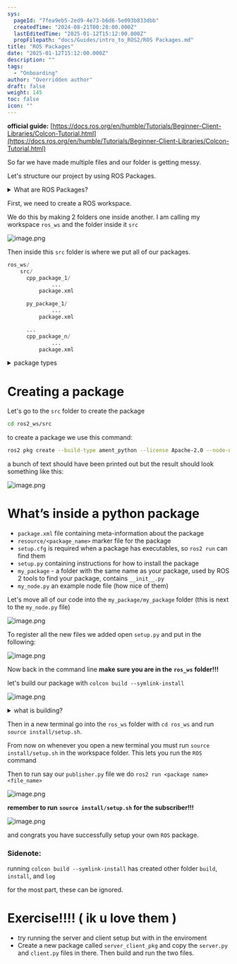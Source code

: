 ```yaml
---
sys:
  pageId: "7fea9eb5-2ed9-4e73-b6d6-5e093b833dbb"
  createdTime: "2024-08-21T00:28:00.000Z"
  lastEditedTime: "2025-01-12T15:12:00.000Z"
  propFilepath: "docs/Guides/intro_to_ROS2/ROS Packages.md"
title: "ROS Packages"
date: "2025-01-12T15:12:00.000Z"
description: ""
tags:
  - "Onboarding"
author: "Overridden author"
draft: false
weight: 145
toc: false
icon: ""
---
```


**official guide:** [https://docs.ros.org/en/humble/Tutorials/Beginner-Client-Libraries/Colcon-Tutorial.html](https://docs.ros.org/en/humble/Tutorials/Beginner-Client-Libraries/Colcon-Tutorial.html)

So far we have made multiple files and our folder is getting messy.

Let's structure our project by using ROS Packages.

<details>

<summary>What are ROS Packages?</summary>

ROS Packages are, as the name implies, packages of code that are highly sharable between ROS developers.

They consist of a folder, `package.xml` file, and source code

```python
      cpp_package_1/
		      ... imagine much code files here ..
          package.xml
```

</details>

First, we need to create a ROS workspace.

We do this by making 2 folders one inside another. I am calling my workspace `ros_ws` and the folder inside it `src`

![image.png](https://prod-files-secure.s3.us-west-2.amazonaws.com/d518164a-d88e-44d1-a4ee-3adb3bd8bce0/70706947-fd18-4537-a67b-e12946812d31/image.png?X-Amz-Algorithm=AWS4-HMAC-SHA256&X-Amz-Content-Sha256=UNSIGNED-PAYLOAD&X-Amz-Credential=ASIAZI2LB466U2IPAYKW%2F20250424%2Fus-west-2%2Fs3%2Faws4_request&X-Amz-Date=20250424T121524Z&X-Amz-Expires=3600&X-Amz-Security-Token=IQoJb3JpZ2luX2VjEHwaCXVzLXdlc3QtMiJHMEUCIBZleO3%2B51pL71ApuVxsQyyfWzis54e4Opvbs2aju5HRAiEA6lg9g%2BgdaIof2tIy89NAmC51MdzYj3NEOvNrOtwzYVAq%2FwMIFBAAGgw2Mzc0MjMxODM4MDUiDKKHO%2F5cDxwYuwXWIyrcA9Gh8b0gD81wJ5vxNfPahSuC8x%2Bq6jA2jcuK%2Fpo9Vmk1%2BVd%2BWfDxFrBQ98plLU8zUPosdbyN%2BHz3weyIBDXYgH%2F%2FQ2qTjBXmwFu0jqJJFNbgVkk69gHSsRBxVu78xNOfhQUHIl1B49cBGluo%2BNEjpQPnHrKST5s0kCtH5aqQW8t6x4hqweYopyOy7asyRoCz9kGXlvr0hOgerehnSAc8dq%2FbmKRquEM9CG6Q9enLUvIkZK87%2F0unErLWasGF7Dhiculs%2FXntl2Wx2RHYoYSVQw6WQfkIL9B%2FOJWtYdy6%2FDiX5oVU3dH1uI038If3YUbIhg1rdupgO79h7U4ru0g3so74gnQ4%2BMgP1BWCatGo3zRlrvCL8VMIgms0zTax8%2BbMVtoj915BaHBN0jOmW9tLT8ZN2wIirKUea7WAidmJUejGBfm%2BiRwTDIPe%2FP4kiZJLz8U7nIj%2F7J609cX5paDrlcM9G1KEDv%2FyD%2B99YVJWiut5kB3h%2FDPWL81071eYvUcK0BzHaLGka3mBdNXJRvyAb7mEu5hDUVZjjVPcO5ttfG6CRoZZxiUp%2FayT9d3tTgDYuRLIab4OYiC%2FJFc6zJH0WZqy3%2FICiy3QeHn59ul946I9Idk7EklSHGTV8ysaMLq8qMAGOqUBRgv3EtHyHpcIeqnOJ5Jbn2VeH%2FxciEjPD05uJU6LVygHiBQMe8DLciKMvyX0A2zOBvoUVnG1WnYn6K6DzoRyoIidDktsZLyWld4AT9zcP8pTCjVfbWQmCVGdzC%2BdOOg40xzs0OLlhY3cdjzLPJom0zziMgcO5HmYxeCtS5VEZe32FKHEWz8MqJbqt5f9YhCYntrRlelnlyTIwr137rBR%2FIgSaEDN&X-Amz-Signature=39029bf79a8ae33f983059ac53b6033369a9e14a36aa2d9a261bdc0cb2cec577&X-Amz-SignedHeaders=host&x-id=GetObject)

Then inside this `src` folder is where we put all of our packages.

```python
ros_ws/
    src/
      cpp_package_1/
		      ...
          package.xml

      py_package_1/
		      ...
          package.xml

      ...
      cpp_package_n/
		      ...
          package.xml

```

<details>

<summary>package types</summary>

packages can be either `C++` or python.

the intern file structure is different for each but for this guide we will stick to creating python packages

</details>

# Creating a package

Let's go to the `src` folder to create the package

```bash
cd ros2_ws/src
```

to create a package we use this command:

```bash
ros2 pkg create --build-type ament_python --license Apache-2.0 --node-name my_node my_package
```

a bunch of text should have been printed out but the result should look something like this:

![image.png](https://prod-files-secure.s3.us-west-2.amazonaws.com/d518164a-d88e-44d1-a4ee-3adb3bd8bce0/e6cf1e3f-8512-4a3e-b131-079f800bf3e8/image.png?X-Amz-Algorithm=AWS4-HMAC-SHA256&X-Amz-Content-Sha256=UNSIGNED-PAYLOAD&X-Amz-Credential=ASIAZI2LB466U2IPAYKW%2F20250424%2Fus-west-2%2Fs3%2Faws4_request&X-Amz-Date=20250424T121524Z&X-Amz-Expires=3600&X-Amz-Security-Token=IQoJb3JpZ2luX2VjEHwaCXVzLXdlc3QtMiJHMEUCIBZleO3%2B51pL71ApuVxsQyyfWzis54e4Opvbs2aju5HRAiEA6lg9g%2BgdaIof2tIy89NAmC51MdzYj3NEOvNrOtwzYVAq%2FwMIFBAAGgw2Mzc0MjMxODM4MDUiDKKHO%2F5cDxwYuwXWIyrcA9Gh8b0gD81wJ5vxNfPahSuC8x%2Bq6jA2jcuK%2Fpo9Vmk1%2BVd%2BWfDxFrBQ98plLU8zUPosdbyN%2BHz3weyIBDXYgH%2F%2FQ2qTjBXmwFu0jqJJFNbgVkk69gHSsRBxVu78xNOfhQUHIl1B49cBGluo%2BNEjpQPnHrKST5s0kCtH5aqQW8t6x4hqweYopyOy7asyRoCz9kGXlvr0hOgerehnSAc8dq%2FbmKRquEM9CG6Q9enLUvIkZK87%2F0unErLWasGF7Dhiculs%2FXntl2Wx2RHYoYSVQw6WQfkIL9B%2FOJWtYdy6%2FDiX5oVU3dH1uI038If3YUbIhg1rdupgO79h7U4ru0g3so74gnQ4%2BMgP1BWCatGo3zRlrvCL8VMIgms0zTax8%2BbMVtoj915BaHBN0jOmW9tLT8ZN2wIirKUea7WAidmJUejGBfm%2BiRwTDIPe%2FP4kiZJLz8U7nIj%2F7J609cX5paDrlcM9G1KEDv%2FyD%2B99YVJWiut5kB3h%2FDPWL81071eYvUcK0BzHaLGka3mBdNXJRvyAb7mEu5hDUVZjjVPcO5ttfG6CRoZZxiUp%2FayT9d3tTgDYuRLIab4OYiC%2FJFc6zJH0WZqy3%2FICiy3QeHn59ul946I9Idk7EklSHGTV8ysaMLq8qMAGOqUBRgv3EtHyHpcIeqnOJ5Jbn2VeH%2FxciEjPD05uJU6LVygHiBQMe8DLciKMvyX0A2zOBvoUVnG1WnYn6K6DzoRyoIidDktsZLyWld4AT9zcP8pTCjVfbWQmCVGdzC%2BdOOg40xzs0OLlhY3cdjzLPJom0zziMgcO5HmYxeCtS5VEZe32FKHEWz8MqJbqt5f9YhCYntrRlelnlyTIwr137rBR%2FIgSaEDN&X-Amz-Signature=d52fd847c6ba7f38b60af0b22ccc6f31a5f4759ffea583b467c0b008f2ed4441&X-Amz-SignedHeaders=host&x-id=GetObject)

# What’s inside a python package

- `package.xml` file containing meta-information about the package
- `resource/<package_name>` marker file for the package
- `setup.cfg` is required when a package has executables, so `ros2 run` can find them
- `setup.py` containing instructions for how to install the package
- `my_package` - a folder with the same name as your package, used by ROS 2 tools to find your package, contains `__init__.py`
- `my_node.py` an example node file (how nice of them)

Let's move all of our code into the `my_package/my_package` folder (this is next to the `my_node.py` file)

![image.png](https://prod-files-secure.s3.us-west-2.amazonaws.com/d518164a-d88e-44d1-a4ee-3adb3bd8bce0/9ce58f11-0da9-4d3e-b86d-506a9685d378/image.png?X-Amz-Algorithm=AWS4-HMAC-SHA256&X-Amz-Content-Sha256=UNSIGNED-PAYLOAD&X-Amz-Credential=ASIAZI2LB466U2IPAYKW%2F20250424%2Fus-west-2%2Fs3%2Faws4_request&X-Amz-Date=20250424T121524Z&X-Amz-Expires=3600&X-Amz-Security-Token=IQoJb3JpZ2luX2VjEHwaCXVzLXdlc3QtMiJHMEUCIBZleO3%2B51pL71ApuVxsQyyfWzis54e4Opvbs2aju5HRAiEA6lg9g%2BgdaIof2tIy89NAmC51MdzYj3NEOvNrOtwzYVAq%2FwMIFBAAGgw2Mzc0MjMxODM4MDUiDKKHO%2F5cDxwYuwXWIyrcA9Gh8b0gD81wJ5vxNfPahSuC8x%2Bq6jA2jcuK%2Fpo9Vmk1%2BVd%2BWfDxFrBQ98plLU8zUPosdbyN%2BHz3weyIBDXYgH%2F%2FQ2qTjBXmwFu0jqJJFNbgVkk69gHSsRBxVu78xNOfhQUHIl1B49cBGluo%2BNEjpQPnHrKST5s0kCtH5aqQW8t6x4hqweYopyOy7asyRoCz9kGXlvr0hOgerehnSAc8dq%2FbmKRquEM9CG6Q9enLUvIkZK87%2F0unErLWasGF7Dhiculs%2FXntl2Wx2RHYoYSVQw6WQfkIL9B%2FOJWtYdy6%2FDiX5oVU3dH1uI038If3YUbIhg1rdupgO79h7U4ru0g3so74gnQ4%2BMgP1BWCatGo3zRlrvCL8VMIgms0zTax8%2BbMVtoj915BaHBN0jOmW9tLT8ZN2wIirKUea7WAidmJUejGBfm%2BiRwTDIPe%2FP4kiZJLz8U7nIj%2F7J609cX5paDrlcM9G1KEDv%2FyD%2B99YVJWiut5kB3h%2FDPWL81071eYvUcK0BzHaLGka3mBdNXJRvyAb7mEu5hDUVZjjVPcO5ttfG6CRoZZxiUp%2FayT9d3tTgDYuRLIab4OYiC%2FJFc6zJH0WZqy3%2FICiy3QeHn59ul946I9Idk7EklSHGTV8ysaMLq8qMAGOqUBRgv3EtHyHpcIeqnOJ5Jbn2VeH%2FxciEjPD05uJU6LVygHiBQMe8DLciKMvyX0A2zOBvoUVnG1WnYn6K6DzoRyoIidDktsZLyWld4AT9zcP8pTCjVfbWQmCVGdzC%2BdOOg40xzs0OLlhY3cdjzLPJom0zziMgcO5HmYxeCtS5VEZe32FKHEWz8MqJbqt5f9YhCYntrRlelnlyTIwr137rBR%2FIgSaEDN&X-Amz-Signature=10a468e7d7eada49f94b7910d8684cf9f065f7bdd499508982ae9bbb4e7108da&X-Amz-SignedHeaders=host&x-id=GetObject)

To register all the new files we added open `setup.py` and put in the following:

![image.png](https://prod-files-secure.s3.us-west-2.amazonaws.com/d518164a-d88e-44d1-a4ee-3adb3bd8bce0/1cd7c262-4cae-4496-9d75-c178537d24a2/image.png?X-Amz-Algorithm=AWS4-HMAC-SHA256&X-Amz-Content-Sha256=UNSIGNED-PAYLOAD&X-Amz-Credential=ASIAZI2LB466U2IPAYKW%2F20250424%2Fus-west-2%2Fs3%2Faws4_request&X-Amz-Date=20250424T121524Z&X-Amz-Expires=3600&X-Amz-Security-Token=IQoJb3JpZ2luX2VjEHwaCXVzLXdlc3QtMiJHMEUCIBZleO3%2B51pL71ApuVxsQyyfWzis54e4Opvbs2aju5HRAiEA6lg9g%2BgdaIof2tIy89NAmC51MdzYj3NEOvNrOtwzYVAq%2FwMIFBAAGgw2Mzc0MjMxODM4MDUiDKKHO%2F5cDxwYuwXWIyrcA9Gh8b0gD81wJ5vxNfPahSuC8x%2Bq6jA2jcuK%2Fpo9Vmk1%2BVd%2BWfDxFrBQ98plLU8zUPosdbyN%2BHz3weyIBDXYgH%2F%2FQ2qTjBXmwFu0jqJJFNbgVkk69gHSsRBxVu78xNOfhQUHIl1B49cBGluo%2BNEjpQPnHrKST5s0kCtH5aqQW8t6x4hqweYopyOy7asyRoCz9kGXlvr0hOgerehnSAc8dq%2FbmKRquEM9CG6Q9enLUvIkZK87%2F0unErLWasGF7Dhiculs%2FXntl2Wx2RHYoYSVQw6WQfkIL9B%2FOJWtYdy6%2FDiX5oVU3dH1uI038If3YUbIhg1rdupgO79h7U4ru0g3so74gnQ4%2BMgP1BWCatGo3zRlrvCL8VMIgms0zTax8%2BbMVtoj915BaHBN0jOmW9tLT8ZN2wIirKUea7WAidmJUejGBfm%2BiRwTDIPe%2FP4kiZJLz8U7nIj%2F7J609cX5paDrlcM9G1KEDv%2FyD%2B99YVJWiut5kB3h%2FDPWL81071eYvUcK0BzHaLGka3mBdNXJRvyAb7mEu5hDUVZjjVPcO5ttfG6CRoZZxiUp%2FayT9d3tTgDYuRLIab4OYiC%2FJFc6zJH0WZqy3%2FICiy3QeHn59ul946I9Idk7EklSHGTV8ysaMLq8qMAGOqUBRgv3EtHyHpcIeqnOJ5Jbn2VeH%2FxciEjPD05uJU6LVygHiBQMe8DLciKMvyX0A2zOBvoUVnG1WnYn6K6DzoRyoIidDktsZLyWld4AT9zcP8pTCjVfbWQmCVGdzC%2BdOOg40xzs0OLlhY3cdjzLPJom0zziMgcO5HmYxeCtS5VEZe32FKHEWz8MqJbqt5f9YhCYntrRlelnlyTIwr137rBR%2FIgSaEDN&X-Amz-Signature=f6f2a2ef668a61fba5bc163db8d45dbf4e6913e30ac850f810e15fbafe013340&X-Amz-SignedHeaders=host&x-id=GetObject)

Now back in the command line **make sure you are in the** **`ros_ws`** **folder!!!**

let's build our package with `colcon build --symlink-install`

![image.png](https://prod-files-secure.s3.us-west-2.amazonaws.com/d518164a-d88e-44d1-a4ee-3adb3bd8bce0/2f2a0d27-b173-48fd-b189-5f5c0ce65619/image.png?X-Amz-Algorithm=AWS4-HMAC-SHA256&X-Amz-Content-Sha256=UNSIGNED-PAYLOAD&X-Amz-Credential=ASIAZI2LB466U2IPAYKW%2F20250424%2Fus-west-2%2Fs3%2Faws4_request&X-Amz-Date=20250424T121524Z&X-Amz-Expires=3600&X-Amz-Security-Token=IQoJb3JpZ2luX2VjEHwaCXVzLXdlc3QtMiJHMEUCIBZleO3%2B51pL71ApuVxsQyyfWzis54e4Opvbs2aju5HRAiEA6lg9g%2BgdaIof2tIy89NAmC51MdzYj3NEOvNrOtwzYVAq%2FwMIFBAAGgw2Mzc0MjMxODM4MDUiDKKHO%2F5cDxwYuwXWIyrcA9Gh8b0gD81wJ5vxNfPahSuC8x%2Bq6jA2jcuK%2Fpo9Vmk1%2BVd%2BWfDxFrBQ98plLU8zUPosdbyN%2BHz3weyIBDXYgH%2F%2FQ2qTjBXmwFu0jqJJFNbgVkk69gHSsRBxVu78xNOfhQUHIl1B49cBGluo%2BNEjpQPnHrKST5s0kCtH5aqQW8t6x4hqweYopyOy7asyRoCz9kGXlvr0hOgerehnSAc8dq%2FbmKRquEM9CG6Q9enLUvIkZK87%2F0unErLWasGF7Dhiculs%2FXntl2Wx2RHYoYSVQw6WQfkIL9B%2FOJWtYdy6%2FDiX5oVU3dH1uI038If3YUbIhg1rdupgO79h7U4ru0g3so74gnQ4%2BMgP1BWCatGo3zRlrvCL8VMIgms0zTax8%2BbMVtoj915BaHBN0jOmW9tLT8ZN2wIirKUea7WAidmJUejGBfm%2BiRwTDIPe%2FP4kiZJLz8U7nIj%2F7J609cX5paDrlcM9G1KEDv%2FyD%2B99YVJWiut5kB3h%2FDPWL81071eYvUcK0BzHaLGka3mBdNXJRvyAb7mEu5hDUVZjjVPcO5ttfG6CRoZZxiUp%2FayT9d3tTgDYuRLIab4OYiC%2FJFc6zJH0WZqy3%2FICiy3QeHn59ul946I9Idk7EklSHGTV8ysaMLq8qMAGOqUBRgv3EtHyHpcIeqnOJ5Jbn2VeH%2FxciEjPD05uJU6LVygHiBQMe8DLciKMvyX0A2zOBvoUVnG1WnYn6K6DzoRyoIidDktsZLyWld4AT9zcP8pTCjVfbWQmCVGdzC%2BdOOg40xzs0OLlhY3cdjzLPJom0zziMgcO5HmYxeCtS5VEZe32FKHEWz8MqJbqt5f9YhCYntrRlelnlyTIwr137rBR%2FIgSaEDN&X-Amz-Signature=94cd046020f427913d4a55633e94cf9fe820a621a73481880eebf83a8f4006eb&X-Amz-SignedHeaders=host&x-id=GetObject)

<details>

<summary>what is building?</summary>

if you are a CS major at Rose-Hulman you will learn the answer to this in CSSE132

but TLDR; is it combines all the code files into one program that can be run easily 

</details>

Then in a new terminal go into the `ros_ws` folder with `cd ros_ws` and run `source install/setup.sh`. 

From now on whenever you open a new terminal you must run `source install/setup.sh` in the workspace folder. This lets you run the `ROS` command

Then to run say our `publisher.py` file we do `ros2 run <package name> <file_name>`

![image.png](https://prod-files-secure.s3.us-west-2.amazonaws.com/d518164a-d88e-44d1-a4ee-3adb3bd8bce0/4f4b1219-3a44-4632-aa0a-ce3471699f59/image.png?X-Amz-Algorithm=AWS4-HMAC-SHA256&X-Amz-Content-Sha256=UNSIGNED-PAYLOAD&X-Amz-Credential=ASIAZI2LB466U2IPAYKW%2F20250424%2Fus-west-2%2Fs3%2Faws4_request&X-Amz-Date=20250424T121524Z&X-Amz-Expires=3600&X-Amz-Security-Token=IQoJb3JpZ2luX2VjEHwaCXVzLXdlc3QtMiJHMEUCIBZleO3%2B51pL71ApuVxsQyyfWzis54e4Opvbs2aju5HRAiEA6lg9g%2BgdaIof2tIy89NAmC51MdzYj3NEOvNrOtwzYVAq%2FwMIFBAAGgw2Mzc0MjMxODM4MDUiDKKHO%2F5cDxwYuwXWIyrcA9Gh8b0gD81wJ5vxNfPahSuC8x%2Bq6jA2jcuK%2Fpo9Vmk1%2BVd%2BWfDxFrBQ98plLU8zUPosdbyN%2BHz3weyIBDXYgH%2F%2FQ2qTjBXmwFu0jqJJFNbgVkk69gHSsRBxVu78xNOfhQUHIl1B49cBGluo%2BNEjpQPnHrKST5s0kCtH5aqQW8t6x4hqweYopyOy7asyRoCz9kGXlvr0hOgerehnSAc8dq%2FbmKRquEM9CG6Q9enLUvIkZK87%2F0unErLWasGF7Dhiculs%2FXntl2Wx2RHYoYSVQw6WQfkIL9B%2FOJWtYdy6%2FDiX5oVU3dH1uI038If3YUbIhg1rdupgO79h7U4ru0g3so74gnQ4%2BMgP1BWCatGo3zRlrvCL8VMIgms0zTax8%2BbMVtoj915BaHBN0jOmW9tLT8ZN2wIirKUea7WAidmJUejGBfm%2BiRwTDIPe%2FP4kiZJLz8U7nIj%2F7J609cX5paDrlcM9G1KEDv%2FyD%2B99YVJWiut5kB3h%2FDPWL81071eYvUcK0BzHaLGka3mBdNXJRvyAb7mEu5hDUVZjjVPcO5ttfG6CRoZZxiUp%2FayT9d3tTgDYuRLIab4OYiC%2FJFc6zJH0WZqy3%2FICiy3QeHn59ul946I9Idk7EklSHGTV8ysaMLq8qMAGOqUBRgv3EtHyHpcIeqnOJ5Jbn2VeH%2FxciEjPD05uJU6LVygHiBQMe8DLciKMvyX0A2zOBvoUVnG1WnYn6K6DzoRyoIidDktsZLyWld4AT9zcP8pTCjVfbWQmCVGdzC%2BdOOg40xzs0OLlhY3cdjzLPJom0zziMgcO5HmYxeCtS5VEZe32FKHEWz8MqJbqt5f9YhCYntrRlelnlyTIwr137rBR%2FIgSaEDN&X-Amz-Signature=4a6dfe01676b100a7be6333903c9dc3e4e2115554e2cd99694105df040122717&X-Amz-SignedHeaders=host&x-id=GetObject)

**remember to run** **`source install/setup.sh`** **for the subscriber!!!**

![image.png](https://prod-files-secure.s3.us-west-2.amazonaws.com/d518164a-d88e-44d1-a4ee-3adb3bd8bce0/02121119-dad4-49ec-8356-c956108b4243/image.png?X-Amz-Algorithm=AWS4-HMAC-SHA256&X-Amz-Content-Sha256=UNSIGNED-PAYLOAD&X-Amz-Credential=ASIAZI2LB466U2IPAYKW%2F20250424%2Fus-west-2%2Fs3%2Faws4_request&X-Amz-Date=20250424T121524Z&X-Amz-Expires=3600&X-Amz-Security-Token=IQoJb3JpZ2luX2VjEHwaCXVzLXdlc3QtMiJHMEUCIBZleO3%2B51pL71ApuVxsQyyfWzis54e4Opvbs2aju5HRAiEA6lg9g%2BgdaIof2tIy89NAmC51MdzYj3NEOvNrOtwzYVAq%2FwMIFBAAGgw2Mzc0MjMxODM4MDUiDKKHO%2F5cDxwYuwXWIyrcA9Gh8b0gD81wJ5vxNfPahSuC8x%2Bq6jA2jcuK%2Fpo9Vmk1%2BVd%2BWfDxFrBQ98plLU8zUPosdbyN%2BHz3weyIBDXYgH%2F%2FQ2qTjBXmwFu0jqJJFNbgVkk69gHSsRBxVu78xNOfhQUHIl1B49cBGluo%2BNEjpQPnHrKST5s0kCtH5aqQW8t6x4hqweYopyOy7asyRoCz9kGXlvr0hOgerehnSAc8dq%2FbmKRquEM9CG6Q9enLUvIkZK87%2F0unErLWasGF7Dhiculs%2FXntl2Wx2RHYoYSVQw6WQfkIL9B%2FOJWtYdy6%2FDiX5oVU3dH1uI038If3YUbIhg1rdupgO79h7U4ru0g3so74gnQ4%2BMgP1BWCatGo3zRlrvCL8VMIgms0zTax8%2BbMVtoj915BaHBN0jOmW9tLT8ZN2wIirKUea7WAidmJUejGBfm%2BiRwTDIPe%2FP4kiZJLz8U7nIj%2F7J609cX5paDrlcM9G1KEDv%2FyD%2B99YVJWiut5kB3h%2FDPWL81071eYvUcK0BzHaLGka3mBdNXJRvyAb7mEu5hDUVZjjVPcO5ttfG6CRoZZxiUp%2FayT9d3tTgDYuRLIab4OYiC%2FJFc6zJH0WZqy3%2FICiy3QeHn59ul946I9Idk7EklSHGTV8ysaMLq8qMAGOqUBRgv3EtHyHpcIeqnOJ5Jbn2VeH%2FxciEjPD05uJU6LVygHiBQMe8DLciKMvyX0A2zOBvoUVnG1WnYn6K6DzoRyoIidDktsZLyWld4AT9zcP8pTCjVfbWQmCVGdzC%2BdOOg40xzs0OLlhY3cdjzLPJom0zziMgcO5HmYxeCtS5VEZe32FKHEWz8MqJbqt5f9YhCYntrRlelnlyTIwr137rBR%2FIgSaEDN&X-Amz-Signature=67aaee357913766a62637c6f0930449ed1b9ac937084c22d51df32e834179d7f&X-Amz-SignedHeaders=host&x-id=GetObject)

and congrats you have successfully setup your own `ROS` package.

### Sidenote:

running `colcon build --symlink-install` has created other folder `build`, `install`, and `log`

for the most part, these can be ignored.

# Exercise!!!! ( ik u love them )

- try running the server and client setup but with in the enviroment
- Create a new package called `server_client_pkg` and copy the `server.py` and `client.py` files in there. Then build and run the two files.
